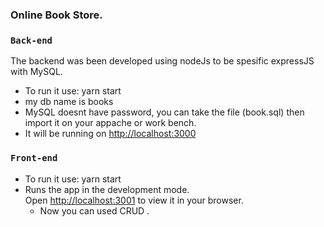 ### Online Book Store.

### `Back-end`

The backend was been developed using nodeJs to be spesific expressJS with MySQL.

- To run it use: yarn start
- my db name is books
- MySQL doesnt have password, you can take the file (book.sql) then import it on your appache or work bench.
- It will be running on [http://localhost:3000](http://localhost:3000)

### `Front-end`

- To run it use: yarn start
- Runs the app in the development mode.\
  Open [http://localhost:3001](http://localhost:3001) to view it in your browser.
  - Now you can used CRUD .
